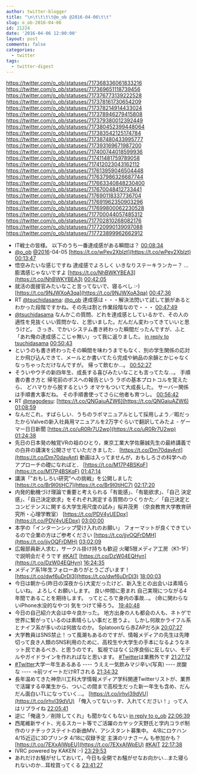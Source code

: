 ```yaml
---
author: twitter-blogger
title: "\n\t\t\t\t@o_ob @2016-04-06\t\t"
slug: o_ob-2016-04-06
id: 21224
date: '2016-04-06 12:00:00'
layout: post
comments: false
categories:
  - twitter
tags:
  - twitter-digest
---
```


https://twitter.com/o_ob/statuses/717368336061833216 https://twitter.com/o_ob/statuses/717369651118739456 https://twitter.com/o_ob/statuses/717376773139222528 https://twitter.com/o_ob/statuses/717378161730654209 https://twitter.com/o_ob/statuses/717378214914433024 https://twitter.com/o_ob/statuses/717378946279415808 https://twitter.com/o_ob/statuses/717379380012392449 https://twitter.com/o_ob/statuses/717380452399448064 https://twitter.com/o_ob/statuses/717383542125174784 https://twitter.com/o_ob/statuses/717387480433995777 https://twitter.com/o_ob/statuses/717393169671987200 https://twitter.com/o_ob/statuses/717400744018599936 https://twitter.com/o_ob/statuses/717411481759789058 https://twitter.com/o_ob/statuses/717412023043162112 https://twitter.com/o_ob/statuses/717613959046504448 https://twitter.com/o_ob/statuses/717637986326687744 https://twitter.com/o_ob/statuses/717663340848230400 https://twitter.com/o_ob/statuses/717670048412733441 https://twitter.com/o_ob/statuses/717690118337736704 https://twitter.com/o_ob/statuses/717691962350903296 https://twitter.com/o_ob/statuses/717699800062230528 https://twitter.com/o_ob/statuses/717700044057485312 https://twitter.com/o_ob/statuses/717702810268082176 https://twitter.com/o_ob/statuses/717720990139097088 https://twitter.com/o_ob/statuses/717723899962662912  

*   IT戦士の皆様。 以下のうち一番達成感がある瞬間は？ [00:08:34](https://twitter.com/o_ob/statuses/717368336061833216)
*   [@o_ob](https://twitter.com/o_ob) [@2016](https://twitter.com/2016)-04-05 [https://t.co/wPev2Xblzt](https://t.co/wPev2Xblzt) [00:13:47](https://twitter.com/o_ob/statuses/717369651118739456)
*   悟空みたいな感じですね 達成感でよろしく いきなりステーキランカー？ ...膨満感じゃないですよ [https://t.co/NhBWKYBEA3](https://t.co/NhBWKYBEA3) [00:42:05](https://twitter.com/o_ob/statuses/717376773139222528)
*   就活の面接官みたいなこと言ってないで、寝るべし :-) [https://t.co/9NJWXoA3qa](https://t.co/9NJWXoA3qa) [00:47:36](https://twitter.com/o_ob/statuses/717378161730654209)
*   RT [@tsuchidasama](https://twitter.com/tsuchidasama): [@o_ob](https://twitter.com/o_ob) 達成感は・・・解決法閃いて試して脈があるとわかった段階ですかね。その先は割と作業段階なので・・・ [00:47:49](https://twitter.com/o_ob/statuses/717378214914433024)
*   [@tsuchidasama](https://twitter.com/tsuchidasama) なんかこの質問、どれを達成感としているかで、その人の適性を見抜くいい質問かな、と思いました。だんだん変わってきていいと思うけど。 さっき、でかいシステム書き終わった瞬間だったんですが、ふと「あれ俺の達成感ここじゃ無い」って我に返りました。 [in reply to tsuchidasama](https://twitter.com/tsuchidasama/statuses/717377534099197952) [00:50:43](https://twitter.com/o_ob/statuses/717378946279415808)
*   というのも書き終わったその瞬間を味わうまでもなく、別の学生関係の応対とか飛び込んできて、メールとか書いてたら完成や納品の余韻とかじゃなくなっちゃっただけなんですが。 帰って飲むか...。 [00:52:27](https://twitter.com/o_ob/statuses/717379380012392449)
*   そういやウチの新四年生、成長する喜びみたいなことも言ってたな...。 手順書の書き方と 帰宅前のボスへの報告という ラボの基本プロトコルを覚えたら、 どハマりから脱するという オマケもついて大成長した。 サーバー関係は手順書大事だね。 その手順書使ってさらに他者も育つし。 [00:56:42](https://twitter.com/o_ob/statuses/717380452399448064)
*   RT [@magodesu](https://twitter.com/magodesu): [https://t.co/QNGaiuAZW6](https://t.co/QNGaiuAZW6) [01:08:59](https://twitter.com/o_ob/statuses/717383542125174784)
*   なんだこれ，すばらしい．うちのラボマニュアルとして採用しよう／暇だったからValveの新入社員用マニュアルを2万字ぐらいで翻訳してみたよ - ゲーマー日日新聞 [https://t.co/uR0Rr7U2wp](https://t.co/uR0Rr7U2wp) [01:24:38](https://twitter.com/o_ob/statuses/717387480433995777)
*   先日の日本発の触覚VRの祖のひとり，東京工業大学佐藤誠先生の最終講義での白井の講演を公開させていただきました． [https://t.co/Dm70davAnt](https://t.co/Dm70davAnt) 動画は入ってませんが，おもしろさの科学へのアプローチの礎になればと． [https://t.co/M17P4BSKqF](https://t.co/M17P4BSKqF) [01:47:14](https://twitter.com/o_ob/statuses/717393169671987200)
*   講演「”おもしろい研究”への挑戦」を公開しました [https://t.co/Br9I0tjHC7](https://t.co/Br9I0tjHC7) [02:17:20](https://twitter.com/o_ob/statuses/717400744018599936)
*   内発的動機づけ理論で重要と考えられる「有能感」、「有能欲求」、「自己 決定感」、「自己決定欲求」をそれぞれ測定する質問のつくりかた／「自己決定とコンビテンスに関する大学生用尺度の試み」桜井茂男 （奈良教育大学教育研究所・心理学教室） [https://t.co/PDV4yUEDpx](https://t.co/PDV4yUEDpx) [03:00:00](https://twitter.com/o_ob/statuses/717411481759789058)
*   本学の「インターンシップ受け入れのお願い」 フォーマットが良くできているので企業の方はご参考ください [https://t.co/jjvOQFrDMH](https://t.co/jjvOQFrDMH) [03:02:09](https://twitter.com/o_ob/statuses/717412023043162112)
*   広報部員新人求む，サークル掛け持ちも歓迎 火曜5限メディア工房（K1-1F）で説明会だそうです [#KAIT](https://twitter.com/search?q=%23KAIT&src=hash) [https://t.co/DzW04EQHyn](https://t.co/DzW04EQHyn) [16:24:35](https://twitter.com/o_ob/statuses/717613959046504448)
*   メディア系1年生フォローありがとうございます！ [https://t.co/dwf6uDrDI3](https://t.co/dwf6uDrDI3) [18:00:03](https://twitter.com/o_ob/statuses/717637986326687744)
*   今日は朝から(昨日の深夜から)大変だったけど、新入生との出会いは素晴らしいね。 よろしくお願いします。 良い仲間に恵まれ 自己実現につながる4年間であることを期待します。 ってところで身内の事故...。 (命に関わらないiPhone水没的なやつ) 気をつけて帰ろう。 [19:40:48](https://twitter.com/o_ob/statuses/717663340848230400)
*   今日の自己紹介大会は中々良かった。 地方出身の人も都会の人も、ネトゲで世界に繋がっているのは素晴らしい事だと思うよ。 しかし何故かライフル系とナイフ系が多いのは何故なのか。 Splatoonなら赤ZAPだろjk [20:07:27](https://twitter.com/o_ob/statuses/717670048412733441)
*   大学教員はSNS禁止！って風潮もあるのですが、情報メディアの先生は先陣切って良き人類のSNS利用のために、高校生や大学生の手本になるようなネット民であるべき、と思うのです。 監視ではなく公序良俗に反しない、モデルやガイドラインを作れればなと思います。 [#Twitter](https://twitter.com/search?q=%23Twitter&src=hash)は業務外です [21:27:12](https://twitter.com/o_ob/statuses/717690118337736704)
*   [#Twitter](https://twitter.com/search?q=%23Twitter&src=hash)大学一年生あるある ---- うええ一気飲みマジ辛い(写真) ---- 炭酸な ---- →前ツイートだけRTされる [21:34:32](https://twitter.com/o_ob/statuses/717691962350903296)
*   長年温めてきた神奈川工科大学情報メディア学科関連Twitterリストが、業界で活躍する卒業生から、ついこの間まで高校生だった新一年生も含め、だんだん面白いTLになっていく…。 [https://t.co/irhvl39dVU](https://t.co/irhvl39dVU) 「俺入ってないっす、入れてください！」って人はリプライね [22:05:41](https://twitter.com/o_ob/statuses/717699800062230528)
*   逆に「俺違う／削除してくれ」も聞かなくもない [in reply to o_ob](https://twitter.com/o_ob/statuses/717699800062230528) [22:06:39](https://twitter.com/o_ob/statuses/717700044057485312)
*   西尾維新サイト、光るスカート等でご活躍のカヤック天野氏と学内コラボ制作のリナチックステイトの新曲MV、アシスタント募集中。 4/8にロケハン 4/15近辺に3Dプリンタ 4/18に収録予定 主演のリナさーん も参加かも？ [https://t.co/7EXxAIWpEU](https://t.co/7EXxAIWpEU) [#KAIT](https://twitter.com/search?q=%23KAIT&src=hash) [22:17:38](https://twitter.com/o_ob/statuses/717702810268082176)
*   IVRC powered by KAKEN :-) [23:29:53](https://twitter.com/o_ob/statuses/717720990139097088)
*   あれだけお騒がせしておいて，今日も全開でお騒がせなお向かい...また寝られないのか...耳栓買ってくる [23:41:27](https://twitter.com/o_ob/statuses/717723899962662912)